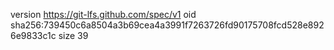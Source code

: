 version https://git-lfs.github.com/spec/v1
oid sha256:739450c6a8504a3b69cea4a3991f7263726fd90175708fcd528e8926e9833c1c
size 39
